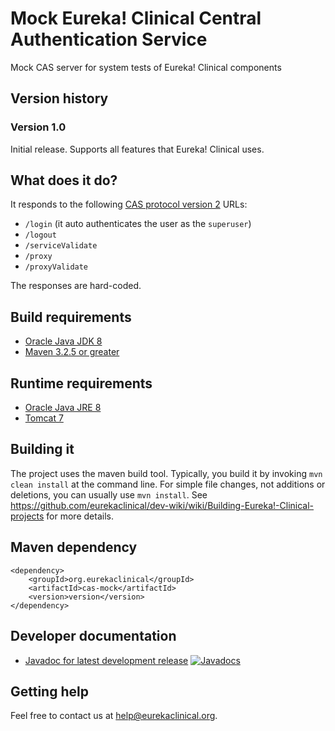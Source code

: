 # Mock Eureka! Clinical Central Authentication Service
Mock CAS server for system tests of Eureka! Clinical components

## Version history
### Version 1.0
Initial release. Supports all features that Eureka! Clinical uses.

## What does it do?

It responds to the following [CAS protocol version 2](https://apereo.github.io/cas/5.0.x/protocol/CAS-Protocol.html) URLs:
* `/login` (it auto authenticates the user as the `superuser`) 
* `/logout`
* `/serviceValidate`
* `/proxy`
* `/proxyValidate`

The responses are hard-coded.

## Build requirements
* [Oracle Java JDK 8](http://www.oracle.com/technetwork/java/javase/overview/index.html)
* [Maven 3.2.5 or greater](https://maven.apache.org)

## Runtime requirements
* [Oracle Java JRE 8](http://www.oracle.com/technetwork/java/javase/overview/index.html)
* [Tomcat 7](https://tomcat.apache.org)

## Building it
The project uses the maven build tool. Typically, you build it by invoking `mvn clean install` at the command line. For simple file changes, not additions or deletions, you can usually use `mvn install`. See https://github.com/eurekaclinical/dev-wiki/wiki/Building-Eureka!-Clinical-projects for more details.

## Maven dependency
```
<dependency>
    <groupId>org.eurekaclinical</groupId>
    <artifactId>cas-mock</artifactId>
    <version>version</version>
</dependency>
```

## Developer documentation
* [Javadoc for latest development release](http://javadoc.io/doc/org.eurekaclinical/cas-mock) [![Javadocs](http://javadoc.io/badge/org.eurekaclinical/cas-mock.svg)](http://javadoc.io/doc/org.eurekaclinical/cas-mock)

## Getting help
Feel free to contact us at help@eurekaclinical.org.
